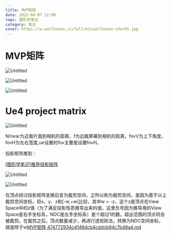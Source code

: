 ```yaml
---
title: MVP矩阵
date: 2022-04-07 12:00
tags: 图形学笔记
category: 笔记
cover: https://w.wallhaven.cc/full/o3/wallhaven-o3er65.jpg
---
```

# MVP矩阵

![Untitled](Untitled.png)

![Untitled](Untitled%201.png)

![Untitled](Untitled%202.png)

# Ue4 project matrix

![Untitled](Untitled%203.png)

N/near为近裁片面到相机的距离，f为远裁屏幕到相机的距离，fovV为上下角度，fovH为左右宽度,ue设置的fov主要是设置fovH。

投影矩阵推到：

[[图形学笔记]推导投影矩阵](https://zhuanlan.zhihu.com/p/122411512)

![Untitled](Untitled%204.png)

![Untitled](Untitled%205.png)

在顶点经过投影矩阵变换后变为裁剪空间，之所以称为裁剪空间，是因为基于以上裁剪空间坐标，将x、y、z和[-w,+w]比较，其中w = -z，这个z是顶点在View Space中的z值（为了满足投影性质推导出来的值，这里负号因为推导用的View Space是右手坐标系，NDC是左手坐标系）是个超过1的数。超出范围的顶点将会被裁剪。在裁剪之后，顶点数量减少，再进行透视除法，转换为NDC空间坐标，就是除于w[MVP矩阵 474772934c4146dcb4cddcb94c7b48a4.md](MVP%BE%D8%D5%F3%20474772934c4146dcb4cddcb94c7b48a4.md)